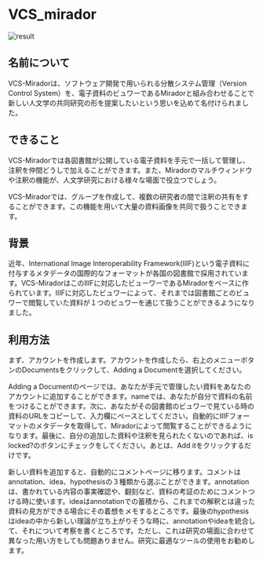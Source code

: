 VCS_mirador
====
![result](https://github.com/IKKO-Ohta/VCS_mirador/blob/master/all_documents_comments.gif) 

## 名前について
VCS-Miradorは、ソフトウェア開発で用いられる分散システム管理（Version Control System）を、電子資料のビュワーであるMiradorと組み合わせることで新しい人文学の共同研究の形を提案したいという思いを込めて名付けられました。　

## できること
VCS-Miradorでは各図書館が公開している電子資料を手元で一括して管理し、注釈を仲間どうしで加えることができます。また、Miradorのマルチウィンドウや注釈の機能が、人文学研究における様々な場面で役立つでしょう。 
<p>VCS-Miradorでは、グループを作成して、複数の研究者の間で注釈の共有をすることができます。この機能を用いて大量の資料画像を共同で扱うことできます。 
 

## 背景

近年、International Image Interoperability Framework(IIIF)という電子資料に付与するメタデータの国際的なフォーマットが各国の図書館で採用されています。VCS-MiradorはこのIIIFに対応したビューワーであるMiradorをベースに作られています。IIIFに対応したビュワーによって、それまでは図書館ごとのビュワーで閲覧していた資料が１つのビュワーを通じて扱うことができるようになりました。 

## 利用方法
まず、アカウントを作成します。アカウントを作成したら、右上のメニューボタンのDocumentsをクリックして、Adding a Documentを選択してください。  


Adding a Documentのページでは、あなたが手元で管理したい資料をあなたのアカウントに追加することができます。nameでは、あなたが自分で資料の名前をつけることができます。次に、あなたがその図書館のビュワーで見ている時の資料のURLをコピーして、入力欄にペースとしてください。自動的にIIIFフォーマットのメタデータを取得して、Miradorによって閲覧することができるようになります。最後に、自分の追加した資料や注釈を見られたくないのであれば、is locked?のボタンにチェックをしてください。あとは、Add itをクリックするだけです。 


新しい資料を追加すると、自動的にコメントページに移ります。コメントはannotation、idea、hypothesisの３種類から選ぶことができます。annotationは、書かれている内容の事実確認や、翻刻など、資料の考証のためにコメントつける時に使います。ideaはannotationでの蓄積から、これまでの解釈とは違った資料の見方ができる場合にその着想をメモするところです。最後のhypothesisはideaの中から新しい理論が立ち上がりそうな時に、annotationやideaを統合して、それについて考察を書くところです。ただし、これは研究の場面に合わせて異なった用い方をしても問題ありません。研究に最適なツールの使用をお勧めします。 